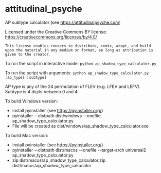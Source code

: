 # attitudinal_psyche

AP subtype calculator (see https://attitudinalpsyche.com)

Licensed under the Creative Commons BY license:
https://creativecommons.org/licenses/by/4.0/

```This license enables reusers to distribute, remix, adapt, and build upon the material in any medium or format, so long as attribution is given to the creator.```

To run the script in interactive mode:
`python ap_shadow_type_calculator.py`

To run the script with arguments:
`python ap_shadow_type_calculator.py [ap_type] [subtype]`

AP type is any of the 24 permutation of FLEV (e.g. LFEV and LEFV).
Subtype is 4 digits between 0 and 4.

To build Windows version:
- Install pyinstaller (see https://pyinstaller.org/)
- pyinstaller --distpath dist\windows --onefile ap_shadow_type_calculator.py
- File will be created as dist/windows/ap_shadow_type_calculator.exe

To build Mac version:
- Install pyinstaller (see https://pyinstaller.org/)
- pyinstaller --distpath dist/macos --onefile --target-arch universal2 ap_shadow_type_calculator.py
- zip dist/macos/ap_shadow_type_calculator.zip dist/macos/ap_shadow_type_calculator 
